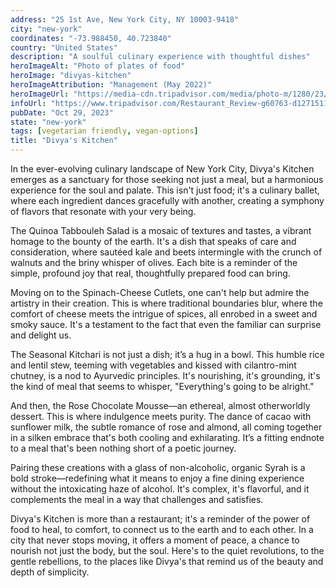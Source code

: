 ```yaml
---
address: "25 1st Ave, New York City, NY 10003-9418"
city: "new-york"
coordinates: "-73.988450, 40.723840"
country: "United States"
description: "A soulful culinary experience with thoughtful dishes"
heroImageAlt: "Photo of plates of food"
heroImage: "divyas-kitchen"
heroImageAttribution: "Management (May 2022)"
heroImageUrl: "https://media-cdn.tripadvisor.com/media/photo-m/1280/23/a3/5a/73/seasonal-vegetable-bowl.jpg"
infoUrl: "https://www.tripadvisor.com/Restaurant_Review-g60763-d12715119-Reviews-Divya_s_Kitchen-New_York_City_New_York.html"
pubDate: "Oct 29, 2023"
state: "new-york"
tags: [vegetarian friendly, vegan-options]
title: "Divya's Kitchen"
---
```


In the ever-evolving culinary landscape of New York City, Divya's Kitchen emerges as a sanctuary for those seeking not just a meal, but a harmonious experience for the soul and palate. This isn't just food; it's a culinary ballet, where each ingredient dances gracefully with another, creating a symphony of flavors that resonate with your very being.

The Quinoa Tabbouleh Salad is a mosaic of textures and tastes, a vibrant homage to the bounty of the earth. It's a dish that speaks of care and consideration, where sautéed kale and beets intermingle with the crunch of walnuts and the briny whisper of olives. Each bite is a reminder of the simple, profound joy that real, thoughtfully prepared food can bring.

Moving on to the Spinach-Cheese Cutlets, one can't help but admire the artistry in their creation. This is where traditional boundaries blur, where the comfort of cheese meets the intrigue of spices, all enrobed in a sweet and smoky sauce. It's a testament to the fact that even the familiar can surprise and delight us.

The Seasonal Kitchari is not just a dish; it’s a hug in a bowl. This humble rice and lentil stew, teeming with vegetables and kissed with cilantro-mint chutney, is a nod to Ayurvedic principles. It's nourishing, it's grounding, it's the kind of meal that seems to whisper, "Everything's going to be alright."

And then, the Rose Chocolate Mousse—an ethereal, almost otherworldly dessert. This is where indulgence meets purity. The dance of cacao with sunflower milk, the subtle romance of rose and almond, all coming together in a silken embrace that's both cooling and exhilarating. It’s a fitting endnote to a meal that's been nothing short of a poetic journey.

Pairing these creations with a glass of non-alcoholic, organic Syrah is a bold stroke—redefining what it means to enjoy a fine dining experience without the intoxicating haze of alcohol. It's complex, it's flavorful, and it complements the meal in a way that challenges and satisfies.

Divya's Kitchen is more than a restaurant; it's a reminder of the power of food to heal, to comfort, to connect us to the earth and to each other. In a city that never stops moving, it offers a moment of peace, a chance to nourish not just the body, but the soul. Here's to the quiet revolutions, to the gentle rebellions, to the places like Divya's that remind us of the beauty and depth of simplicity.
